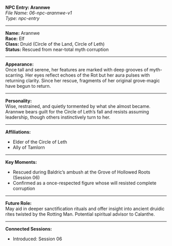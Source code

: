 **NPC Entry: Arannwe**  
*File Name: 06-npc-arannwe-v1*  
*Type: npc-entry*

---

**Name:** Arannwe  
**Race:** Elf  
**Class:** Druid (Circle of the Land, Circle of Leth)  
**Status:** Rescued from near-total myth corruption

---

**Appearance:**  
Once tall and serene, her features are marked with deep grooves of myth-scarring. Her eyes reflect echoes of the Rot but her aura pulses with returning clarity. Since her rescue, fragments of her original grove-magic have begun to return.

---

**Personality:**  
Wise, restrained, and quietly tormented by what she almost became. Arannwe bears guilt for the Circle of Leth’s fall and resists assuming leadership, though others instinctively turn to her.

---

**Affiliations:**  
- Elder of the Circle of Leth  
- Ally of Tamlorn

---

**Key Moments:**  
- Rescued during Baldric’s ambush at the Grove of Hollowed Roots (Session 06)  
- Confirmed as a once-respected figure whose will resisted complete corruption

---

**Future Role:**  
May aid in deeper sanctification rituals and offer insight into ancient druidic rites twisted by the Rotting Man. Potential spiritual advisor to Calanthe.

---

**Connected Sessions:**  
- Introduced: Session 06
